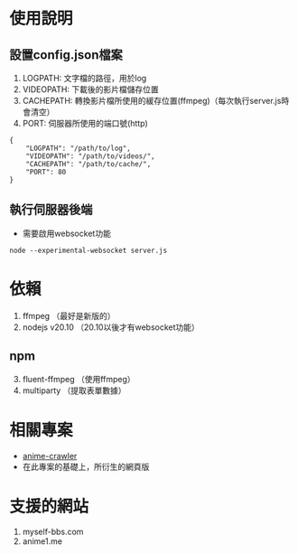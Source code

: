 # 使用說明
## 設置config.json檔案
1. LOGPATH: 文字檔的路徑，用於log
2. VIDEOPATH: 下載後的影片檔儲存位置
3. CACHEPATH: 轉換影片檔所使用的緩存位置(ffmpeg)（每次執行server.js時會清空）
4. PORT: 伺服器所使用的端口號(http)
```
{
	"LOGPATH": "/path/to/log", 
	"VIDEOPATH": "/path/to/videos/",
	"CACHEPATH": "/path/to/cache/",
	"PORT": 80
}
```
## 執行伺服器後端
- 需要啟用websocket功能
```
node --experimental-websocket server.js
```
# 依賴
1. ffmpeg （最好是新版的）
2. nodejs v20.10 （20.10以後才有websocket功能）
## npm
3. fluent-ffmpeg （使用ffmpeg）
4. multiparty （提取表單數據）
# 相關專案
- [anime-crawler](https://github.com/stevenhuang226/anime-crawler)
- 在此專案的基礎上，所衍生的網頁版
# 支援的網站
1. myself-bbs.com
2. anime1.me
